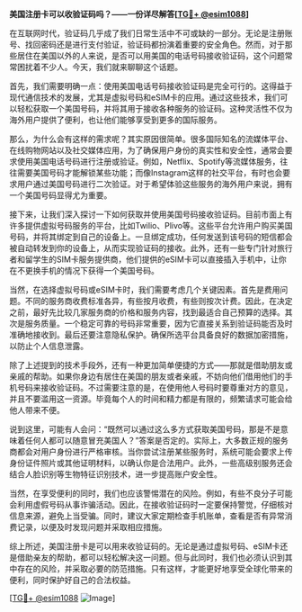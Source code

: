 **美国注册卡可以收验证码吗？——一份详尽解答[[TG💪+ @esim1088](https://t.me/s/esim1088)]**

在互联网时代，验证码几乎成了我们日常生活中不可或缺的一部分。无论是注册账号、找回密码还是进行支付验证，验证码都扮演着重要的安全角色。然而，对于那些居住在美国以外的人来说，是否可以用美国的电话号码接收验证码，这个问题常常困扰着不少人。今天，我们就来聊聊这个话题。

首先，我们需要明确一点：使用美国电话号码接收验证码是完全可行的。这得益于现代通信技术的发展，尤其是虚拟号码和eSIM卡的应用。通过这些技术，我们可以轻松获取一个美国号码，并将其用于接收各种服务的验证码。这种灵活性不仅为海外用户提供了便利，也让他们能够享受到更多的国际服务。

那么，为什么会有这样的需求呢？其实原因很简单。很多国际知名的流媒体平台、在线购物网站以及社交媒体应用，为了确保用户身份的真实性和安全性，通常会要求使用美国电话号码进行注册或验证。例如，Netflix、Spotify等流媒体服务，往往需要美国号码才能解锁某些功能；而像Instagram这样的社交平台，有时也会要求用户通过美国号码进行二次验证。对于希望体验这些服务的海外用户来说，拥有一个美国号码显得尤为重要。

接下来，让我们深入探讨一下如何获取并使用美国号码接收验证码。目前市面上有许多提供虚拟号码服务的平台，比如Twilio、Plivo等。这些平台允许用户购买美国号码，并将其绑定到自己的设备上。一旦绑定成功，任何发送到该号码的短信都会被自动转发到你的设备上，从而实现验证码的接收。此外，还有一些专门针对旅行者和留学生的SIM卡服务提供商，他们提供的eSIM卡可以直接插入手机中，让你在不更换手机的情况下获得一个美国号码。

当然，在选择虚拟号码或eSIM卡时，我们需要考虑几个关键因素。首先是费用问题。不同的服务商收费标准各异，有些按月收费，有些则按次计费。因此，在决定之前，最好先比较几家服务商的价格和服务内容，找到最适合自己预算的选择。其次是服务质量。一个稳定可靠的号码非常重要，因为它直接关系到验证码能否及时准确地接收到。最后还要注意隐私保护。确保所选平台具备良好的数据加密措施，以防止个人信息泄露。

除了上述提到的技术手段外，还有一种更加简单便捷的方式——那就是借助朋友或亲戚的帮助。如果你身边有居住在美国的朋友或者亲戚，不妨向他们借用他们的手机号码来接收验证码。不过需要注意的是，在使用他人号码时要尊重对方的意见，并且不要滥用这一资源。毕竟每个人的时间和精力都是有限的，频繁请求可能会给他人带来不便。

说到这里，可能有人会问：“既然可以通过这么多方式获取美国号码，那是不是意味着任何人都可以随意冒充美国人？”答案是否定的。实际上，大多数正规的服务商都会对用户身份进行严格审核。当你尝试注册某些服务时，系统可能会要求上传身份证件照片或其他证明材料，以确认你是合法用户。此外，一些高级别服务还会结合人脸识别等生物特征识别技术，进一步提高账户安全性。

当然，在享受便利的同时，我们也应该警惕潜在的风险。例如，有些不良分子可能会利用虚假号码从事诈骗活动。因此，在接收验证码时一定要保持警觉，仔细核对信息来源，避免上当受骗。同时，建议大家定期检查手机账单，查看是否有异常消费记录，以便及时发现问题并采取相应措施。

综上所述，美国注册卡是可以用来收验证码的。无论是通过虚拟号码、eSIM卡还是借助亲友的帮助，都可以轻松解决这一问题。但与此同时，我们也必须认识到其中存在的风险，并采取必要的防范措施。只有这样，才能更好地享受全球化带来的便利，同时保护好自己的合法权益。

[[TG💪+ @esim1088](https://t.me/s/esim1088) ![Image](https://i.postimg.cc/4NQfJmqS/Snipaste-2025-05-13-00-14-12.png)]